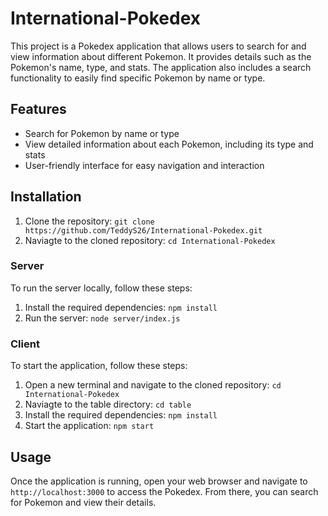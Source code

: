 # International-Pokedex

This project is a Pokedex application that allows users to search for and view information about different Pokemon. It provides details such as the Pokemon's name, type, and stats. The application also includes a search functionality to easily find specific Pokemon by name or type.

## Features

- Search for Pokemon by name or type
- View detailed information about each Pokemon, including its type and stats
- User-friendly interface for easy navigation and interaction

## Installation

1. Clone the repository: `git clone https://github.com/TeddyS26/International-Pokedex.git`
2. Naviagte to the cloned repository: `cd International-Pokedex`

### Server

To run the server locally, follow these steps:

1. Install the required dependencies: `npm install`
2. Run the server: `node server/index.js`

### Client

To start the application, follow these steps:

1. Open a new terminal and navigate to the cloned repository: `cd International-Pokedex`
2. Naviagte to the table directory: `cd table`
3. Install the required dependencies: `npm install`
4. Start the application: `npm start`

## Usage

Once the application is running, open your web browser and navigate to `http://localhost:3000` to access the Pokedex. From there, you can search for Pokemon and view their details.
